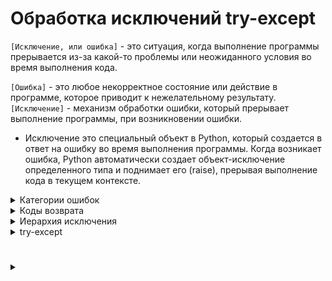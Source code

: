 # Обработка исключений try-except

`[Исключение, или ошибка]` - это ситуация, когда выполнение программы прерывается из-за какой-то проблемы или неожиданного условия во время выполнения кода.

`[Ошибка]` - это любое некорректное состояние или действие в программе, которое приводит к нежелательному результату. 
`[Исключение]` - механизм обработки ошибки, который прерывает выполнение программы, при возникновении ошибки. 

- Исключение это специальный объект в Python, который создается в ответ на ошибку во время выполнения программы. Когда возникает ошибка, Python автоматически создает объект-исключение определенного типа и поднимает его (raise), прерывая выполнение кода в текущем контексте.

<details>
  <summary>Категории ошибок</summary>  
  
Выделяют три основные категории ошибок:

<details>
  <summary>Синтаксическая ошибка</summary>  
  
 `[Синтаксическая ошибка]` -  это ошибка, возникающая из-за нарушения синтаксиса языка (Неправильное использование ключевых слов, операторов, скобок или отсутствия необходимых элементов, таких как двоеточия, запятые и т. д.).
 
<details>
  <summary>Основные исключения</summary>

- `SyntaxError`: Это наиболее общее исключение, которое возникает, когда Python не может распознать ваш код из-за ошибки в синтаксисе. Например, забытый двоеточие в конце условия или цикла.
- `IndentationError`: Это возникает, когда отступы в вашем коде не согласованы правильно. Python требует правильного выравнивания для обозначения блоков кода.
- `NameError`: Если вы пытаетесь использовать переменную, которая не была определена, Python вызовет это исключение.
- `TypeError`: Это происходит, когда вы пытаетесь выполнить операцию с объектом несовместимого типа.
- `ZeroDivisionError`: Когда попытка деления на ноль происходит
- `IndentationError`: Ошибка вызвана неправильным форматированием или выравниванием кода.
- `TabError`: Возникает, когда комбинируются табуляция и пробелы для создания отступов в коде.
- `ValueError`: Возникает, когда функция получает аргумент правильного типа, но с недопустимым значением.
</details>

</details>
<details>
  <summary>Ошибки времени выполнения</summary>

`[Ошибки времени выполнения]` - возникает, когда программа сталкивается с непредвиденной ситуацией во время выполнения, которая препятствует ее нормальному завершению (некорректные данные, неправильное использование функций или методов, или недоступность ресурсов).
<details>
  <summary>Основные исключения</summary>

1. `OverflowError`: Возникает, когда результат арифметической операции слишком велик для представления.
2. `IndexError`: Возникает, когда индекс последовательности находится вне допустимого диапазона.
3. `KeyError`: Возникает, когда словарь не содержит указанного ключа.
4. `FileNotFoundError`: Возникает, когда пытаемся открыть файл, который не существует.
5. `AttributeError`: Возникает, когда объект не имеет требуемого атрибута.
6. `ImportError`: Возникает, когда не удается импортировать модуль или его атрибут.
7. `MemoryError`: Возникает, когда недостаточно памяти для выполнения операции.
8. `KeyboardInterrupt`: Возникает, когда пользователь прерывает выполнение программы с клавиатуры (например, нажатием Ctrl+C).
9. `StopIteration`: Возникает, когда метод next() итератора вызывается, но итератор исчерпан.
10. `TypeError`: Возникает, когда операция применяется к объекту несовместимого типа.
11. `AssertionError`: Возникает, когда утверждение assert не проходит.
12. `RuntimeError`: Общее исключение для ошибок времени выполнения, которые не вписываются в другие категории.

</details>

</details>
<details>
  <summary>Логические ошибки</summary>

  `[Логические ошибки]` - (ошибка проектирования или ошибка алгоритма) - это ошибка в логике программы, которая приводит к некорректным результатам, хотя синтаксически и семантически код может быть правильным. Такие ошибки не вызывают исключений, потому что код технически выполняется без ошибок, но результат его работы не соответствует ожидаемому поведению.

</details>

</details>
<details>
  <summary>Коды возврата</summary>
  
- `[Код возврата]` - (код завершения или код возврата из процесса) - это целочисленное значение, возвращаемое программой при ее завершении. Этот код представляет собой способ сообщить вызывающему процессу или системе операций об успешном или неуспешном завершении программы и может содержать информацию о том, были ли выполнены какие-либо операции успешно или нет

<details>
  <summary>Пример</summary>

Метод `find()` используется для поиска подстроки в строке и возвращает индекс первого вхождения этой подстроки в строке. Если подстрока не найдена, метод возвращает -1. 
```
sentence = "Пример строки для поиска"
substring1 = "уют"
substring2 = 'строки'

index1 = sentence.find(substring1)
index2 = sentence.find(substring2)
print(index1) # -1
print(index2) # 7 
```
</details>
</details>
<details>
  <summary>Иерархия исключения</summary>

- `[BaseException]` - базовый класс самого верхнего уровня для всех прочих классов исключений.

- `[Exception]` - азовый класс для большинства встроенных в Python исключений.

- `[issubclass()]` - функция Для проверки родства классов исключений.
```
print(issubclass(IndexError, LookupError)) # True
```
- Если используется несколько блоков `except`, то первыми нужно указывать наиболее конкретные.
```
try:
    nums = [10, 5, 20, 25]
    print(nums[100])
except Exception:
    print('Произошла ошибка!')
except (KeyError, IndexError):
    print('Ошибка связанная с индексом!')
```

- Если нужен доступ к сгенерированному исключению как к объекту, то используется специальный синтаксис.
```
except (KeyError, IndexError) as err:
    pass

err - сгенерированный объект исключения.
```

- `[dir()]` - встроенная функция, позволяет посмотреть все все атрибуты объекта сгенерированного исключения.

<details>
  <summary>Иерархия исключений в Python</summary>

```
BaseException
 +-- SystemExit
 +-- KeyboardInterrupt
 +-- GeneratorExit
 +-- Exception
      +-- StopIteration
      +-- StopAsyncIteration
      +-- ArithmeticError
      |    +-- FloatingPointError
      |    +-- OverflowError
      |    +-- ZeroDivisionError
      +-- AssertionError
      +-- AttributeError
      +-- BufferError
      +-- EOFError
      +-- ImportError
           +-- ModuleNotFoundError
      +-- LookupError
      |    +-- IndexError
      |    +-- KeyError
      +-- MemoryError
      +-- NameError
      |    +-- UnboundLocalError
      +-- OSError
      |    +-- BlockingIOError
      |    +-- ChildProcessError
      |    +-- ConnectionError
      |    |    +-- BrokenPipeError
      |    |    +-- ConnectionAbortedError
      |    |    +-- ConnectionRefusedError
      |    |    +-- ConnectionResetError
      |    +-- FileExistsError
      |    +-- FileNotFoundError
      |    +-- InterruptedError
      |    +-- IsADirectoryError
      |    +-- NotADirectoryError
      |    +-- PermissionError
      |    +-- ProcessLookupError
      |    +-- TimeoutError
      +-- ReferenceError
      +-- RuntimeError
      |    +-- NotImplementedError
      |    +-- RecursionError
      +-- SyntaxError
      |    +-- IndentationError
      |         +-- TabError
      +-- SystemError
      +-- TypeError
      +-- ValueError
      |    +-- UnicodeError
      |         +-- UnicodeDecodeError
      |         +-- UnicodeEncodeError
      |         +-- UnicodeTranslateError
      +-- Warning
           +-- DeprecationWarning
           +-- PendingDeprecationWarning
           +-- RuntimeWarning
           +-- SyntaxWarning
           +-- UserWarning
           +-- FutureWarning
           +-- ImportWarning
           +-- UnicodeWarning
           +-- BytesWarning
           +-- ResourceWarning
```
</details>


</details>
<details>
  <summary>try-except</summary>

Конструкция `try-except` используется для обработки исключений в Python.

- `try`: Здесь помещается код, который может вызвать исключение.
- `except`: Если в блоке try произошло исключение, то выполнение кода переходит в блок except. Этот блок содержит код, который будет выполнен при возникновении исключения.
<details>
  <summary>Пример</summary>

```
try:
    result = 10 / 0 # Деление на ноль - ошибка и исключение ZeroDivisionError
except ZeroDivisionError:
    print("Деление на ноль!")
```
В блоке `try` происходит ошибка изза деления на ноль. Эта ошибка вызывает исключение `ZeroDivisionError`, которое обрабатывается в блоке `except`.
</details>
<details>
  <summary>Логика</summary>

Простыми словами:  
  
Конструкция try-except выступает в роли отсеивателя ошибок.  
  
В блок `try` помешается потенциально уязвимый к ошибкам код. 

Либо код отрабатывает без ошибок и программа продолжает работу в штатном режиме.  

Либо происходит ошибка, вызывается исключение, которое обрабатывается в блоке `except`.  

Блок `except` содержет код, который выполняется в случае возникновения ошибки.  

После выполнения кода в блоке `except` программа продолжает свое выполнение.  
</details>
<details>
  <summary>Обработка нескольких исключений</summary>
Если нужно обработать несколько типов исключений, можно использовать несколько блоков except или один блок except с перечислением исключений через запятую:

```
try:
    # контролируемый код
except тип_ошибки_1:
    # код обработки ошибки (исключения)
except тип_ошибки_2:
    # код обработки ошибки (исключения)
...
except тип_ошибки_n:
    # код обработки ошибки (исключения)
```
Или
```
try:
    # контролируемый код
except (тип_ошибки_1, тип_ошибки_2, ...):
    # обработка тип_ошибки_1 и(или) тип_ошибки_2
```

При обработке нескольких исключений, их нужно обрабатывать в порядке вероятности возникновения.

Первым обрабатывается наиболее конкретное исключение с наибольшей вероятностью возникновения.

Далее более общие исключения с меньшей вероятностью возникновения.

В ином варианте, общие исключения обработаются, затмив тем самым обработку более конкретного исключения.
</details>



</details>






























#
<details>
  <summary></summary>


</details>
